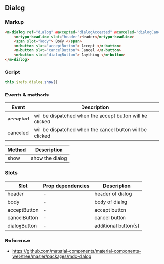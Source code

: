## Dialog

### Markup

```html
<m-dialog ref="dialog" @accepted="dialogAccepted" @canceled="dialogCanceled">
    <m-typo-headline slot="header">Header</m-typo-headline>
    <span slot="body"> Body </span>
    <m-button slot="acceptButton"> Accept </m-button>
    <m-button slot="cancelButton"> Cancel </m-button>
    <m-button slot="dialogButton"> Anything </m-button>
</m-dialog>
```

### Script
```javascript
this.$refs.dialog.show()
```

### Events & methods

| Event | Description |
|------|------|
| accepted | will be dispatched when the accept button will be clicked |
| canceled | will be dispatched when the cancel button will be clicked |


| Method | Description |
|------|------|
| show | show the dialog

### Slots

| Slot | Prop dependencies | Description |
|------|-------------------|-------------|
| header | - | header of dialog |
| body | - | body of dialog |
| acceptButton | - | accept button |
| cancelButton | - | cancel button |
| dialogButton | - | additional button(s) |

### Reference

- https://github.com/material-components/material-components-web/tree/master/packages/mdc-dialog
